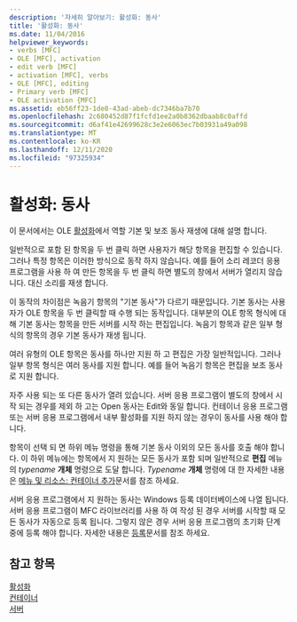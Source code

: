 ```yaml
---
description: '자세히 알아보기: 활성화: 동사'
title: '활성화: 동사'
ms.date: 11/04/2016
helpviewer_keywords:
- verbs [MFC]
- OLE [MFC], activation
- edit verb [MFC]
- activation [MFC], verbs
- OLE [MFC], editing
- Primary verb [MFC]
- OLE activation {MFC]
ms.assetid: eb56ff23-1de8-43ad-abeb-dc7346ba7b70
ms.openlocfilehash: 2c680452d87f1fcfd1ee2a0b8362dbaab8c0affd
ms.sourcegitcommit: d6af41e42699628c3e2e6063ec7b03931a49a098
ms.translationtype: MT
ms.contentlocale: ko-KR
ms.lasthandoff: 12/11/2020
ms.locfileid: "97325934"
---
```

# <a name="activation-verbs"></a>활성화: 동사

이 문서에서는 OLE [활성화](activation-cpp.md)에서 역할 기본 및 보조 동사 재생에 대해 설명 합니다.

일반적으로 포함 된 항목을 두 번 클릭 하면 사용자가 해당 항목을 편집할 수 있습니다. 그러나 특정 항목은 이러한 방식으로 동작 하지 않습니다. 예를 들어 소리 레코더 응용 프로그램을 사용 하 여 만든 항목을 두 번 클릭 하면 별도의 창에서 서버가 열리지 않습니다. 대신 소리를 재생 합니다.

이 동작의 차이점은 녹음기 항목의 "기본 동사"가 다르기 때문입니다. 기본 동사는 사용자가 OLE 항목을 두 번 클릭할 때 수행 되는 동작입니다. 대부분의 OLE 항목 형식에 대해 기본 동사는 항목을 만든 서버를 시작 하는 편집입니다. 녹음기 항목과 같은 일부 형식의 항목의 경우 기본 동사가 재생 됩니다.

여러 유형의 OLE 항목은 동사를 하나만 지원 하 고 편집은 가장 일반적입니다. 그러나 일부 항목 형식은 여러 동사를 지원 합니다. 예를 들어 녹음기 항목은 편집을 보조 동사로 지원 합니다.

자주 사용 되는 또 다른 동사가 열려 있습니다. 서버 응용 프로그램이 별도의 창에서 시작 되는 경우를 제외 하 고는 Open 동사는 Edit와 동일 합니다. 컨테이너 응용 프로그램 또는 서버 응용 프로그램에서 내부 활성화를 지원 하지 않는 경우이 동사를 사용 해야 합니다.

항목이 선택 되 면 하위 메뉴 명령을 통해 기본 동사 이외의 모든 동사를 호출 해야 합니다. 이 하위 메뉴에는 항목에서 지 원하는 모든 동사가 포함 되며 일반적으로 **편집** 메뉴의 *typename* **개체** 명령으로 도달 합니다. *Typename* **개체** 명령에 대 한 자세한 내용은 [메뉴 및 리소스: 컨테이너 추가](menus-and-resources-container-additions.md)문서를 참조 하세요.

서버 응용 프로그램에서 지 원하는 동사는 Windows 등록 데이터베이스에 나열 됩니다. 서버 응용 프로그램이 MFC 라이브러리를 사용 하 여 작성 된 경우 서버를 시작할 때 모든 동사가 자동으로 등록 됩니다. 그렇지 않은 경우 서버 응용 프로그램의 초기화 단계 중에 등록 해야 합니다. 자세한 내용은 [등록](registration.md)문서를 참조 하세요.

## <a name="see-also"></a>참고 항목

[활성화](activation-cpp.md)<br/>
[컨테이너](containers.md)<br/>
[서버](servers.md)
